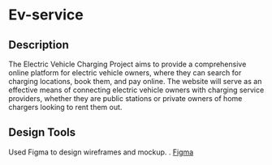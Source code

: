 # Ev-service

## Description

The Electric Vehicle Charging Project aims to provide a comprehensive online platform for electric vehicle owners, where they can search for charging locations, book them, and pay online. The website will serve as an effective means of connecting electric vehicle owners with charging service providers, whether they are public stations or private owners of home chargers looking to rent them out.

## Design Tools

Used Figma to design wireframes and mockup.
. [Figma](https://www.figma.com/design/6YuFnFn5iG9qnYMHIvFsro/Ev-Service?node-id=1-8&t=fLQdhbCmxCdhUWHv-0)
